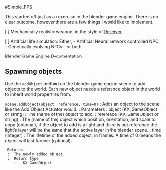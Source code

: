 #Simple_FPS 

This started off just as an exercise in the blender game engine.
There is no clear outcome, however there are a few things I would like to implement.

[ ] Mechanically realistic weapon, in the style of [Receiver](http://www.wolfire.com/receiver)

[ ] Artificial life simulation:
	Either,
	- Artificial Neural network controlled NPC
	- Genetically evolving NPCs
	- or both

[Blender Game Engine Documentation](https://www.blender.org/api/blender_python_api_current/)


Spawning objects
-----------------
Use the `addObject` method on the blender game engine scene to add objects
to the world. Each new object needs a reference object in the world to inherit
world propertiies from. 


`scene.addObject(object, reference, time=0)`
:    Adds an object to the scene like the Add Object Actuator would.
:    Parameters	
     : object (KX_GameObject or string)
		: The (name of the) object to add.
     : reference (KX_GameObject or string)
		: The (name of the) object 
 	 	which position, orientation, and scale to copy (optional), if 
 	 	the object to add is a light and there is not reference the 
 	 	light’s layer will be the same that the active layer in the 
 	 	blender scene.
     : time (integer)
		: The lifetime of the added object, in frames. 
 	 	A time of 0 means the object will last forever (optional).
 
     Returns
     :	The newly added object.
     :	Return type
      	:	KX_GameObject
